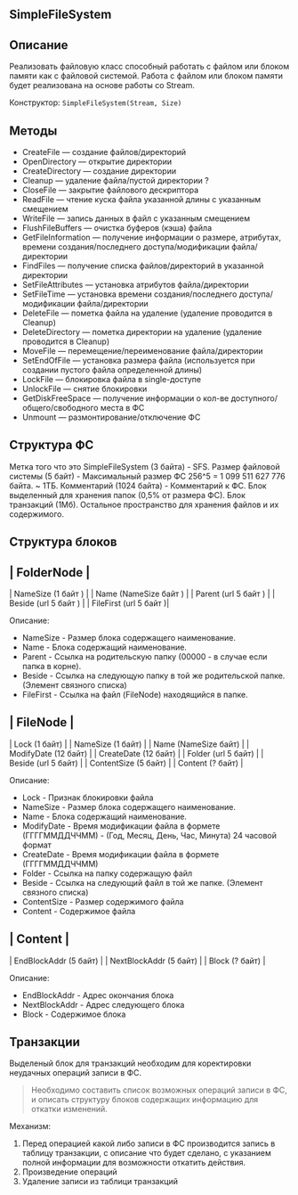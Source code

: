 ## SimpleFileSystem

Описание
---------

Реализовать файловую класс способный работать с файлом или блоком памяти как с файловой системой.
Работа с файлом или блоком памяти будет реализована на основе работы со Stream.

Конструктор: `SimpleFileSystem(Stream, Size)`

Методы
------

* CreateFile — создание файлов/директорий
* OpenDirectory — открытие директории
* CreateDirectory — создание директории
* Cleanup — удаление файла/пустой директории ?
* CloseFile — закрытие файлового дескриптора
* ReadFile — чтение куска файла указанной длины с указанным смещением
* WriteFile — запись данных в файл с указанным смещением
* FlushFileBuffers — очистка буферов (кэша) файла
* GetFileInformation — получение информации о размере, атрибутах, времени создания/последнего доступа/модификации файла/директории
* FindFiles — получение списка файлов/директорий в указанной директории
* SetFileAttributes — установка атрибутов файла/директории
* SetFileTime — установка времени создания/последнего доступа/модификации файла/директории
* DeleteFile — пометка файла на удаление (удаление проводится в Cleanup)
* DeleteDirectory — пометка директории на удаление (удаление проводится в Cleanup)
* MoveFile — перемещение/переименование файла/директории
* SetEndOfFile — установка размера файла (используется при создании пустого файла определенной длины)
* LockFile — блокировка файла в single-доступе
* UnlockFile — снятие блокировки
* GetDiskFreeSpace — получение информации о кол-ве доступного/общего/свободного места в ФС
* Unmount — размонтирование/отключение ФС

Структура ФС
------------
Метка того что это SimpleFileSystem (3 байта) - SFS.
Размер файловой системы (5 байт) - Максимальный размер ФС 256^5 = 1 099 511 627 776 байта. ~ 1ТБ.
Комментарий (1024 байта) - Комментарий к ФС.
Блок выделенный для хранения папок (0,5% от размера ФС).
Блок транзакций (1Мб).
Остальное пространство для хранения файлов и их содержимого.

Структура блоков
----------------

| FolderNode             |
--------------------------
| NameSize (1 байт )     |
| Name (NameSize байт )  |
| Parent (url 5 байт )   |
| Beside (url 5 байт )   |
| FileFirst (url 5 байт )|

Описание:
* NameSize - Размер блока содержащего наименование.
* Name - Блока содержащий наименование.
* Parent - Ссылка на родительскую папку (00000 - в случае если папка в корне).
* Beside - Ссылка на следующую папку в той же родительской папке. (Элемент связного списка)
* FileFirst - Ссылка на файл (FileNode) находящийся в папке.


| FileNode                  |
-----------------------------
| Lock (1 байт)             |
| NameSize (1 байт)         |
| Name (NameSize байт)      |
| ModifyDate (12 байт)      |
| CreateDate (12 байт)      |
| Folder (url 5 байт)       |
| Beside (url 5 байт)       |
| ContentSize (5 байт)      |
| Content (? байт)          |

Описание:
* Lock - Признак блокировки файла
* NameSize - Размер блока содержащего наименование.
* Name - Блока содержащий наименование.
* ModifyDate - Время модификации файла в формете (ГГГГММДДЧЧММ) - (Год, Месяц, День, Час, Минута) 24 часовой формат
* CreateDate - Время модификации файла в формете (ГГГГММДДЧЧММ)
* Folder - Ссылка на папку содержащую файл
* Beside - Ссылка на следующий файл в той же папке. (Элемент связного списка)
* ContentSize - Размер содержимого файла
* Content - Содержимое файла

|  Content               |
--------------------------
| EndBlockAddr (5 байт)  |
| NextBlockAddr (5 байт) |
| Block (? байт)         |

Описание:
* EndBlockAddr - Адрес окончания блока
* NextBlockAddr - Адрес следующего блока
* Block - Содержимое блока
 

Транзакции
----------
Выделеный блок для транзакций необходим для коректировки неудачных операций записи в ФС.
> Необходимо составить список возможных операций записи в ФС, и описать структуру блоков содержащих информацию для откатки изменений.

Механизм:
1. Перед операцией какой либо записи в ФС производится запись в таблицу транзакции, с описание что будет сделано, с указанием полной информации для возможности откатить действия.
2. Произведение операций
3. Удаление записи из таблици транзакций

